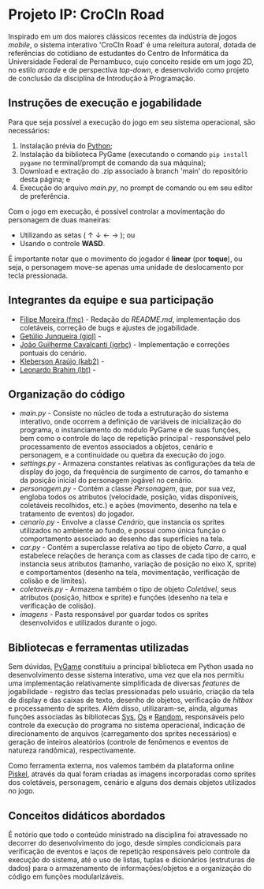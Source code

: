 # Projeto IP: CroCIn Road

Inspirado em um dos maiores clássicos recentes da indústria de jogos *mobile*, o sistema interativo 'CroCIn Road' é uma releitura autoral, dotada de referências do cotidiano de estudantes do Centro de Informática da Universidade Federal de Pernambuco, cujo conceito reside em um jogo 2D, no estilo *arcade* e de perspectiva *top-down*, e desenvolvido como projeto de conclusão da disciplina de Introdução à Programação.

## Instruções de execução e jogabilidade

Para que seja possível a execução do jogo em seu sistema operacional, são necessários:

1. Instalação prévia do [Python](https://www.python.org/downloads/);
2. Instalação da biblioteca PyGame (executando o comando `pip install pygame` no terminal/prompt de comando da sua máquina);
3. Download e extração do .zip associado à branch 'main' do repositório desta página; e
4. Execução do arquivo *main.py*, no prompt de comando ou em seu editor de preferência.

Com o jogo em execução, é possível controlar a movimentação do personagem de duas maneiras: 

- Utilizando as setas ( ↑ ↓ ← → ); ou
- Usando o controle **WASD**.

É importante notar que o movimento do jogador é **linear** (por **toque**), ou seja, o personagem move-se apenas uma unidade de deslocamento por tecla pressionada.

## Integrantes da equipe e sua participação

- [Filipe Moreira (fmc)](https://github.com/filipecml) - Redação do *README.md*, implementação dos coletáveis, correção de bugs e ajustes de jogabilidade.
- [Getúlio Junqueira (gjql)](https://github.com/getuliojql) - 
- [João Guilherme Cavalcanti (jgrbc)](https://github.com/joaoguirbc) - Implementação e correções pontuais do cenário.
- [Kleberson Araújo (kab2)](https://github.com/KleberAraujoo) - 
- [Leonardo Brahim (lbt)](https://github.com/leonardobrahim) - 

## Organização do código

- *main.py* - Consiste no núcleo de toda a estruturação do sistema interativo, onde ocorrem a definição de variáveis de inicialização do programa, o instanciamento do módulo PyGame e de suas funções, bem como o controle do laço de repetição principal - responsável pelo processamento de eventos associados a objetos, cenário e personagem, e a continuidade ou quebra da execução do jogo.
- *settings.py* - Armazena constantes relativas às configurações da tela de display do jogo, da frequência de surgimento de carros, do tamanho e da posição inicial do personagem jogável no cenário.
- *personagem.py* - Contém a classe *Personagem*, que, por sua vez, engloba todos os atributos (velocidade, posição, vidas disponíveis, coletáveis recolhidos, etc.) e ações (movimento, desenho na tela e tratamento de eventos) do jogador.
- *cenario.py* - Envolve a classe *Cenário*, que instancia os sprites utilizados no ambiente ao fundo, e possui como única função o comportamento associado ao desenho das superfícies na tela.
- *car.py* - Contém a superclasse relativa ao tipo de objeto *Carro*, a qual estabelece relações de herança com as classes de cada tipo de carro, e instancia seus atributos (tamanho, variação de posição no eixo X, sprite) e comportamentos (desenho na tela, movimentação, verificação de colisão e de limites).
- *coletaveis.py* - Armazena também o tipo de objeto *Coletável*, seus atributos (posição, hitbox e sprite) e funções (desenho na tela e verificação de colisão).
- *imagens* - Pasta responsável por guardar todos os sprites desenvolvidos e utilizados durante o jogo.

## Bibliotecas e ferramentas utilizadas

Sem dúvidas, [PyGame](https://www.pygame.org/) constituiu a principal biblioteca em Python usada no desenvolvimento desse sistema interativo, uma vez que ela nos permitiu uma implementação relativamente simplificada de diversas *features* de jogabilidade - registro das teclas pressionadas pelo usuário, criação da tela de display e das caixas de texto, desenho de objetos, verificação de *hitbox* e processamento de sprites. Além disso, utilizaram-se, ainda, algumas funções associadas às bibliotecas [Sys](https://docs.python.org/3/library/sys.html), [Os](https://docs.python.org/3/library/os.html) e [Random](https://docs.python.org/3/library/random.html), responsáveis pelo controle da execução do programa no sistema operacional, indicação de direcionamento de arquivos (carregamento dos sprites necessários) e geração de inteiros aleatórios (controle de fenômenos e eventos de natureza randômica), respectivamente.

Como ferramenta externa, nos valemos também da plataforma online [Piskel](https://www.piskelapp.com/), através da qual foram criadas as imagens incorporadas como sprites dos coletáveis, personagem, cenário e alguns dos demais objetos utilizados no jogo.

## Conceitos didáticos abordados

É notório que todo o conteúdo ministrado na disciplina foi atravessado no decorrer do desenvolvimento do jogo, desde simples condicionais para verificação de eventos e laços de repetição responsáveis pelo controle da execução do sistema, até o uso de listas, tuplas e dicionários (estruturas de dados) para o armazenamento de informações/objetos e a organização do código em funções modularizáveis.
